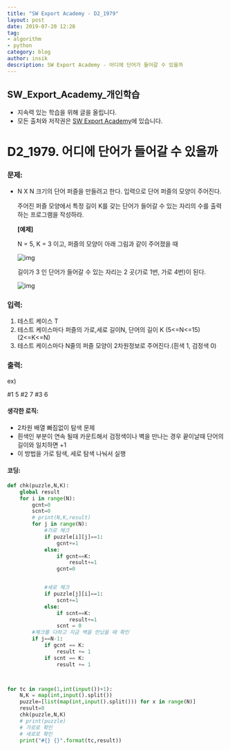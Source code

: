 ```yaml
---
title: "SW Export Academy - D2_1979"
layout: post
date: 2019-07-20 12:28
tag:
- algorithm
- python
category: blog
author: insik
description: SW Export Academy - 어디에 단어가 들어갈 수 있을까
---
```


## SW_Export_Academy_개인학습

- 지속력 있는 학습을 위해 글을 올립니다.
- 모든 출처와 저작권은 [SW Export Academy][출처]에 있습니다.



# D2_1979. 어디에 단어가 들어갈 수 있을까

### 문제:

- N X N 크기의 단어 퍼즐을 만들려고 한다. 입력으로 단어 퍼즐의 모양이 주어진다.

  주어진 퍼즐 모양에서 특정 길이 K를 갖는 단어가 들어갈 수 있는 자리의 수를 출력하는 프로그램을 작성하라.

  **[예제]**

  N = 5, K = 3 이고, 퍼즐의 모양이 아래 그림과 같이 주어졌을 때

  ![img](https://www.swexpertacademy.com/main/common/fileDownload.do?downloadType=CKEditorImages&fileId=AV5PuqX6AawDFAUq)

  길이가 3 인 단어가 들어갈 수 있는 자리는 2 곳(가로 1번, 가로 4번)이 된다.

   

  ![img](https://www.swexpertacademy.com/main/common/fileDownload.do?downloadType=CKEditorImages&fileId=AV5Puv2aAa4DFAUq)

### 입력:

1. 테스트 케이스 T
2. 테스트 케이스마다 퍼즐의 가로,세로 길이N, 단어의 길이 K   (5<=N<=15)   (2<=K<=N)
3. 테스트 케이스마다 N줄의 퍼즐 모양이 2차원정보로 주어진다.(흰색 1, 검정색 0)



### 출력:

ex)

#1 5
#2 7
#3 6



#### 생각한 로직:

- 2차원 배열 빠짐없이 탐색 문제
- 흰색인 부분이 연속 될때 카운트해서 검정색이나 벽을 만나는 경우 끝이날때 단어의 길이와 일치하면 +1
- 이 방법을 가로 탐색, 세로 탐색 나눠서 실행



#### 코딩:

```python
def chk(puzzle,N,K):
    global result
    for i in range(N):
        gcnt=0
        scnt=0
        # print(N,K,result)
        for j in range(N):
            #가로 체크
            if puzzle[i][j]==1:
                gcnt+=1
            else:
                if gcnt==K:
                    result+=1
                gcnt=0


            #세로 체크
            if puzzle[j][i]==1:
                scnt+=1
            else:
                if scnt==K:
                    result+=1
                scnt = 0
        #체크를 다하고 지금 벽을 만났을 때 확인 
        if j==N-1:
            if gcnt == K:
                result += 1
            if scnt == K:
                result += 1



for tc in range(1,int(input())+1):
    N,K = map(int,input().split())
    puzzle=[list(map(int,input().split())) for x in range(N)]
    result=0
    chk(puzzle,N,K)
    # print(puzzle)
    # 가로로 확인
    # 세로로 확인
    print("#{} {}".format(tc,result))
```



[출처]: https://www.swexpertacademy.com/